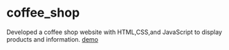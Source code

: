 # coffee_shop
Developed a coffee shop website with HTML,CSS,and JavaScript to display products and information.
[demo](https://shwetakate.github.io/coffee_shop/)
